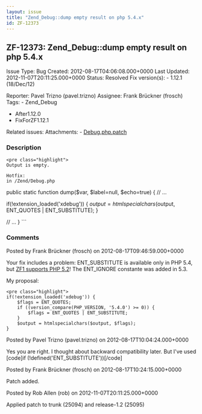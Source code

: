 ```yaml
---
layout: issue
title: "Zend_Debug::dump empty result on php 5.4.х"
id: ZF-12373
---
```


ZF-12373: Zend\_Debug::dump empty result on php 5.4.х
-----------------------------------------------------

 Issue Type: Bug Created: 2012-08-17T04:06:08.000+0000 Last Updated: 2012-11-07T20:11:25.000+0000 Status: Resolved Fix version(s): - 1.12.1 (18/Dec/12)
 
 Reporter:  Pavel Trizno (pavel.trizno)  Assignee:  Frank Brückner (frosch)  Tags: - Zend\_Debug
- After1.12.0
- FixForZF1.12.1
 
 Related issues: 
 Attachments: - [Debug.php.patch](/issues/secure/attachment/15186/Debug.php.patch)
 
### Description

 
    <pre class="highlight">
    Output is empty.
    
    Hotfix:
    in /Zend/Debug.php


public static function dump($var, $label=null, $echo=true) { // ...

if(!extension\_loaded('xdebug')) { $output = htmlspecialchars($output, ENT\_QUOTES | ENT\_SUBSTITUTE); }

// ... } ```

 

 

### Comments

Posted by Frank Brückner (frosch) on 2012-08-17T09:46:59.000+0000

Your fix includes a problem: ENT\_SUBSTITUTE is available only in PHP 5.4, but [ZF1 supports PHP 5.2](http://framework.zend.com/manual/en/requirements.introduction.html)! The ENT\_IGNORE constante was added in 5.3.

My proposal:

 
    <pre class="highlight">
    if(!extension_loaded('xdebug')) {
        $flags = ENT_QUOTES;
        if ((version_compare(PHP_VERSION, '5.4.0') >= 0)) {
            $flags = ENT_QUOTES | ENT_SUBSTITUTE;
        }
        $output = htmlspecialchars($output, $flags);
    }


 

 

Posted by Pavel Trizno (pavel.trizno) on 2012-08-17T10:04:24.000+0000

Yes you are right. I thought about backward compatibility later. But I've used [code]if (!defined('ENT\_SUBSTITUTE'))[/code]

 

 

Posted by Frank Brückner (frosch) on 2012-08-17T10:24:15.000+0000

Patch added.

 

 

Posted by Rob Allen (rob) on 2012-11-07T20:11:25.000+0000

Applied patch to trunk (25094) and release-1.2 (25095)

 

 